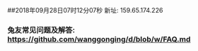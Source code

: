 ##2018年09月28日07时12分07秒 新址: 159.65.174.226
### 兔友常见问题及解答: https://github.com/wanggonging/d/blob/w/FAQ.md
